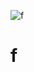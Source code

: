 ![f](https://user-images.githubusercontent.com/93558156/139756009-290725be-b3c8-4acc-ab80-a362ca0cb46b.png)
# f
